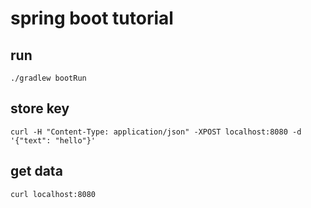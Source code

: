 # spring boot tutorial

## run

```shell
./gradlew bootRun
```

## store key

```shell
curl -H "Content-Type: application/json" -XPOST localhost:8080 -d '{"text": "hello"}'
```

## get data

```shell
curl localhost:8080
```
